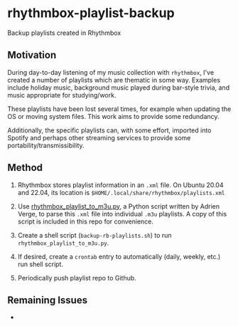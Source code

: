 # rhythmbox-playlist-backup

Backup playlists created in Rhythmbox


## Motivation

During day-to-day listening of my music collection with `rhythmbox`, I've created a number of playlists which are thematic in some way.  Examples include holiday music, background music played during bar-style trivia, and music appropriate for studying/work.

These playlists have been lost several times, for example when updating the OS or moving system files.  This work aims to provide some redundancy.

Additionally, the specific playlists can, with some effort, imported into Spotify and perhaps other streaming services to provide some portability/transmissibility.




## Method

1. Rhythmbox stores playlist information in an `.xml` file.  On Ubuntu 20.04 and 22.04, its location is `$HOME/.local/share/rhythmbox/playlists.xml`

2. Use [rhythmbox_playlist_to_m3u.py](https://github.com/adrienverge/rhythmbox_playlist_to_m3u), a Python script written by Adrien Verge, to parse this `.xml` file into individual `.m3u` playlists.  A copy of this script is included in this repo for convenience.

3. Create a shell script (`backup-rb-playlists.sh`) to run `rhythmbox_playlist_to_m3u.py`.


4. If desired, create a `crontab` entry to automatically (daily, weekly, etc.) run shell script.  

5.  Periodically push playlist repo to Github.



## Remaining Issues

*  
